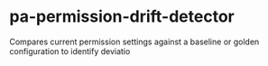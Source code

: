 # pa-permission-drift-detector
Compares current permission settings against a baseline or golden configuration to identify deviatio
